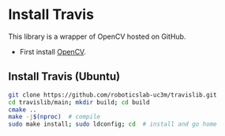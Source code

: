 # Install Travis

This library is a wrapper of OpenCV hosted on GitHub.

- First install [OpenCV](install-opencv.md).

## Install Travis (Ubuntu)

```bash
git clone https://github.com/roboticslab-uc3m/travislib.git
cd travislib/main; mkdir build; cd build
cmake ..
make -j$(nproc)  # compile
sudo make install; sudo ldconfig; cd  # install and go home
```

